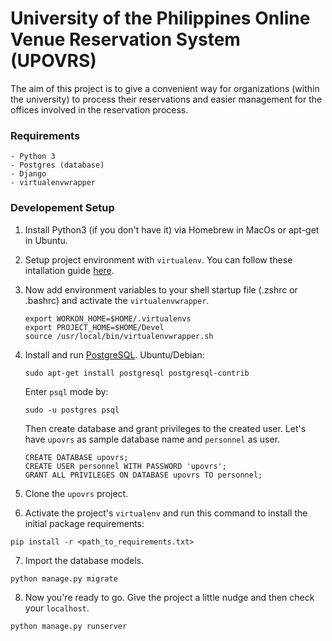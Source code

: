 # University of the Philippines Online Venue Reservation System (UPOVRS)

The aim of this project is to give a convenient way for organizations (within the university) to process their reservations and easier management for the offices involved in the reservation process.

### Requirements
    - Python 3
    - Postgres (database)
    - Django
    - virtualenvwrapper


### Developement Setup

1. Install Python3 (if you don't have it) via Homebrew in MacOs or apt-get in Ubuntu.
2. Setup project environment with `virtualenv`. You can follow these intallation guide [here](https://askubuntu.com/a/244642).
3. Now add environment variables to your shell startup file (.zshrc or .bashrc) and activate the `virtualenvwrapper`.
    ```
    export WORKON_HOME=$HOME/.virtualenvs
    export PROJECT_HOME=$HOME/Devel
    source /usr/local/bin/virtualenvwrapper.sh
    ```

4. Install and run [PostgreSQL](https://www.postgresql.org/download/).
    Ubuntu/Debian:
    ```
    sudo apt-get install postgresql postgresql-contrib
    ```

    Enter `psql` mode by:
    ```
    sudo -u postgres psql
    ```
    Then create database and grant privileges to the created user. Let's have `upovrs` as sample database name and `personnel` as user.
    ```
    CREATE DATABASE upovrs;
    CREATE USER personnel WITH PASSWORD 'upovrs';
    GRANT ALL PRIVILEGES ON DATABASE upovrs TO personnel;
    ```
5. Clone the `upovrs` project.
6. Activate the project's `virtualenv` and run this command to install the initial package requirements:
```
pip install -r <path_to_requirements.txt>
```
7. Import the database models.
```
python manage.py migrate
```
8. Now you're ready to go. Give the project a little nudge and then check your `localhost`.
```
python manage.py runserver
```
